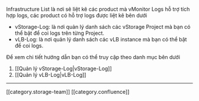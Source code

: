 Infrastructure List là nơi sẽ liệt kê các product mà vMonitor Logs hỗ trợ tích hợp logs, các product có hỗ trợ logs được liệt kê bên dưới


* vStorage-Log: là nơi quản lý danh sách các vStorage Project mà bạn có thể bật để coi logs trên từng Project.
* vLB-Log: là nơi quản lý danh sách các vLB instance mà bạn có thể bật để coi logs.

Để xem chi tiết hướng dẫn bạn có thể truy cập theo danh mục bên dưới


1. [[Quản lý vStorage-Log|vStorage-Log]]
1. [[Quản lý vLB-Log|vLB-Log]]



*****

[[category.storage-team]] 
[[category.confluence]] 
